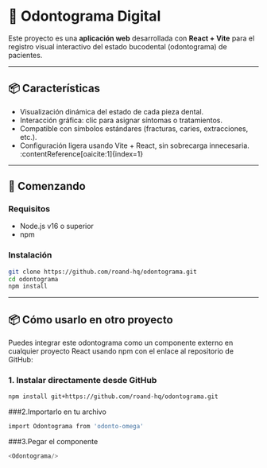 # 🦷 Odontograma Digital

Este proyecto es una **aplicación web** desarrollada con **React + Vite** para el registro visual interactivo del estado bucodental (odontograma) de pacientes.

---

## 📦 Características

- Visualización dinámica del estado de cada pieza dental.
- Interacción gráfica: clic para asignar síntomas o tratamientos.
- Compatible con símbolos estándares (fracturas, caries, extracciones, etc.).
- Configuración ligera usando Vite + React, sin sobrecarga innecesaria. :contentReference[oaicite:1]{index=1}

---

## 🚀 Comenzando

### Requisitos

- Node.js v16 o superior  
- npm

### Instalación

  ```bash
  git clone https://github.com/roand-hq/odontograma.git
  cd odontograma
  npm install

  ```
---
## 📦 Cómo usarlo en otro proyecto

Puedes integrar este odontograma como un componente externo en cualquier proyecto React usando npm con el enlace al repositorio de GitHub:

### 1. Instalar directamente desde GitHub
```bash
npm install git+https://github.com/roand-hq/odontograma.git
```

###2.Importarlo en tu archivo
```bash
import Odontograma from 'odonto-omega'
```
###3.Pegar el componente
```js
<Odontograma/>
```
